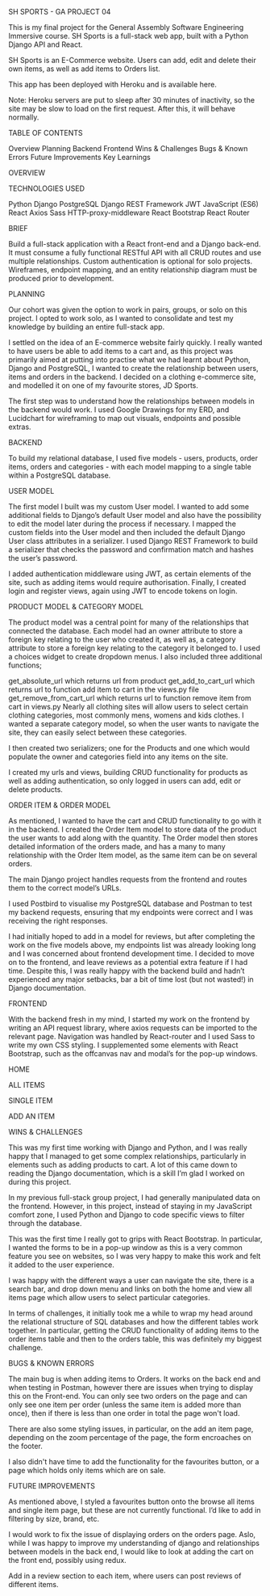 SH SPORTS - GA PROJECT 04

This is my final project for the General Assembly Software Engineering Immersive course. SH Sports is a full-stack web app, built with a Python Django API and React.

SH Sports is an E-Commerce website. Users can add, edit and delete their own items, as well as add items to Orders list.

This app has been deployed with Heroku and is available here.

Note: Heroku servers are put to sleep after 30 minutes of inactivity, so the site may be slow to load on the first request. After this, it will behave normally.

TABLE OF CONTENTS

Overview
Planning
Backend
Frontend
Wins & Challenges
Bugs & Known Errors
Future Improvements
Key Learnings

OVERVIEW

TECHNOLOGIES USED

Python
Django
PostgreSQL
Django REST Framework
JWT
JavaScript (ES6)
React
Axios
Sass
HTTP-proxy-middleware
React Bootstrap
React Router

BRIEF

Build a full-stack application with a React front-end and a Django back-end. It must consume a fully functional RESTful API with all CRUD routes and use multiple relationships. Custom authentication is optional for solo projects.
Wireframes, endpoint mapping, and an entity relationship diagram must be produced prior to development.

PLANNING

Our cohort was given the option to work in pairs, groups, or solo on this project. I opted to work solo, as I wanted to consolidate and test my knowledge by building an entire full-stack app.

I settled on the idea of an E-commerce website fairly quickly. I really wanted to have users be able to add items to a cart and, as this project was primarily aimed at putting into practise what we had learnt about Python, Django and PostgreSQL, I wanted to create the relationship between users, items and orders in the backend. I decided on a clothing e-commerce site, and modelled it on one of my favourite stores, JD Sports. 

The first step was to understand how the relationships between models in the backend would work. I used Google Drawings for my ERD, and Lucidchart for wireframing to map out visuals, endpoints and possible extras.





BACKEND

To build my relational database, I used five models - users, products, order items, orders and categories - with each model mapping to a single table within a PostgreSQL database.

USER MODEL

The first model I built was my custom User model. I wanted to add some additional fields to Django’s default User model and also have the possibility to edit the model later during the process if necessary. I mapped the custom fields into the User model and then included the default Django User class attributes in a serializer. I used Django REST Framework to build a serializer that checks the password and confirmation match and hashes the user’s password.

I added authentication middleware using JWT, as certain elements of the site, such as adding items would require authorisation. Finally, I created login and register views, again using JWT to encode tokens on login.

PRODUCT MODEL & CATEGORY MODEL

The product model was a central point for many of the relationships that connected the database. Each model had an owner attribute to store a foreign key relating to the user who created it, as well as, a category attribute to store a foreign key relating to the category it belonged to. I used a choices widget to create dropdown menus. I also included three additional functions;

get_absolute_url which returns url from product
get_add_to_cart_url which returns url to function add item to cart in the views.py file 
get_remove_from_cart_url which returns url to function remove item from cart in views.py 
Nearly all clothing sites will allow users to select certain clothing categories, most commonly mens, womens and kids clothes. I wanted a separate category model, so when the user wants to navigate the site, they can easily select between these categories. 


I then created two serializers; one for the Products and one which would populate the owner and categories field into any items on the site.



I created my urls and views, building CRUD functionality for products as well as adding authentication, so only logged in users can add, edit or delete products. 





ORDER ITEM & ORDER MODEL

As mentioned, I wanted to have the cart and CRUD functionality to go with it in the backend. I created the Order Item model to store data of the product the user wants to add along with the quantity. The Order model then stores detailed information of the orders made, and has a many to many relationship with the Order Item model, as the same item can be on several orders. 



The main Django project handles requests from the frontend and routes them to the correct model’s URLs.

I used Postbird to visualise my PostgreSQL database and Postman to test my backend requests, ensuring that my endpoints were correct and I was receiving the right responses.

I had initially hoped to add in a model for reviews, but after completing the work on the five models above, my endpoints list was already looking long and I was concerned about frontend development time. I decided to move on to the frontend, and leave reviews as a potential extra feature if I had time. Despite this, I was really happy with the backend build and hadn’t experienced any major setbacks, bar a bit of time lost (but not wasted!) in Django documentation.

FRONTEND

With the backend fresh in my mind, I started my work on the frontend by writing an API request library, where axios requests can be imported to the relevant page. Navigation was handled by React-router and I used Sass to write my own CSS styling. I supplemented some elements with React Bootstrap, such as the offcanvas nav and modal’s for the pop-up windows. 

HOME


ALL ITEMS



SINGLE ITEM


ADD AN ITEM



WINS & CHALLENGES

This was my first time working with Django and Python, and I was really happy that I managed to get some complex relationships, particularly in elements such as adding products to cart. A lot of this came down to reading the Django documentation, which is a skill I’m glad I worked on during this project.

In my previous full-stack group project, I had generally manipulated data on the frontend. However, in this project, instead of staying in my JavaScript comfort zone, I used Python and Django to code specific views to filter through the database.

This was the first time I really got to grips with React Bootstrap. In particular, I wanted the forms to be in a pop-up window as this is a very common feature you see on websites, so I was very happy to make this work and felt it added to the user experience. 

I was happy with the different ways a user can navigate the site, there is a search bar, and drop down menu and links on both the home and view all items page which allow users to select particular categories.

In terms of challenges, it initially took me a while to wrap my head around the relational structure of SQL databases and how the different tables work together. In particular, getting the CRUD functionality of adding items to the order items table and then to the orders table, this was definitely my biggest challenge. 

BUGS & KNOWN ERRORS

The main bug is when adding items to Orders. It works on the back end and when testing in Postman, however there are issues when trying to display this on the Front-end. You can only see two orders on the page and can only see one item per order (unless the same item is added more than once), then if there is less than one order in total the page won't load. 

There are also some styling issues, in particular, on the add an item page, depending on the zoom percentage of the page, the form encroaches on the footer. 

I also didn't have time to add the functionality for the favourites button, or a page which holds only items which are on sale.

FUTURE IMPROVEMENTS

As mentioned above, I styled a favourites button onto the browse all items and single item page, but these are not currently functional. I’d like to add in filtering by size, brand, etc. 

I would work to fix the issue of displaying orders on the orders page. Aslo, while I was happy to improve my understanding of django and relationships between models in the back end, I would like to look at adding the cart on the front end, possibly using redux. 

Add in a review section to each item, where users can post reviews of different items. 
